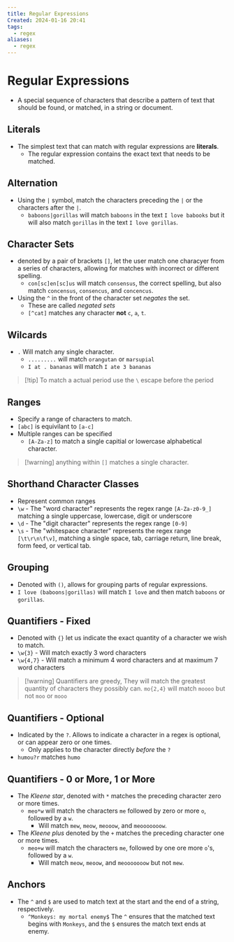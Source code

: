 ```yaml
---
title: Regular Expressions
Created: 2024-01-16 20:41
tags:
  - regex
aliases:
  - regex
---
```

# Regular Expressions
- A special sequence of characters that describe a pattern of text that should be found, or matched, in a string or document. 

## Literals
- The simplest text that can match with regular expressions are **literals**.
	- The regular expression contains the exact text that needs to be matched.
## Alternation
- Using the `|` symbol, match the characters preceding the `|` or the characters after the `|`.
	- `baboons|gorillas` will match `baboons` in the text `I love babooks` but it will also match `gorillas` in the text `I love gorillas`.
## Character Sets
- denoted by a pair of brackets `[]`, let the user match one characyer from a series of characters, allowing for matches with incorrect or different spelling.
	- `con[sc]en[sc]us` will match `consensus`, the correct spelling, but also match `concensus`, `consencus`, and `concencus`.
- Using the `^` in the front of the character set *negates* the set.
	- These are called *negated sets*
	- `[^cat]` matches any character **not** `c`, `a`, `t`.
## Wilcards
- `.` Will match any single character.
	- `.........` will match `orangutan` or `marsupial`
	- `I at . bananas` will match `I ate 3 bananas`
>[!tip] To match a actual period use the `\` escape before the period

## Ranges
- Specify a range of characters to match.
- `[abc]` is equivilant to `[a-c]`
- Multiple ranges can be specified 
	- `[A-Za-z]` to match a single capitial or lowercase alphabetical character.
>[!warning] anything within `[]` matches a single character.

## Shorthand Character Classes
- Represent common ranges
- `\w` - The "word character" represents the regex range `[A-Za-z0-9_]` matching a single uppercase, lowercase, digit or underscore
- `\d` - The "digit character" represents the regex range `[0-9]` 
- `\s` - The "whitespace character" represents the regex range `[\t\r\n\f\v]`, matching a single space, tab, carriage return, line break, form feed, or vertical tab.
## Grouping
- Denoted with `()`, allows for grouping parts of regular expressions.
- `I love (baboons|gorillas)` will match `I love` and then match `baboons` or `gorillas`.
## Quantifiers - Fixed
- Denoted with `{}` let us indicate the exact quantity of a character we wish to match.
- `\w{3}` - Will match exactly 3 word characters
- `\w{4,7}` - Will match a minimum 4 word characters and at maximum 7 word characters
>[!warning] Quantifiers are greedy, They will match the greatest quantity of characters they possibly can.
>`mo{2,4}` will match `moooo` but not `moo` or `mooo`
## Quantifiers - Optional
- Indicated by the `?`. Allows to indicate a character in a regex is optional, or can appear zero or one times.
	- Only applies to the character directly *before* the `?`
- `humou?r` matches `humo`

## Quantifiers - 0 or More, 1 or More
- The *Kleene star*, denoted with `*` matches the preceding character zero or more times.
	- `meo*w` will match the characters `me` followed by zero or more `o`, followed by a `w`.
		- Will match `mew`, `meow`, `meooow`, and `meooooooow`.
- The *Kleene plus* denoted by the `+` matches the preceding character one or more times.
	- `meo+w` will match the characters `me`, followed by one ore more `o`'s, followed by a `w`.
		- Will match `meow`, `meoow`, and `meooooooow` but not `mew`.

## Anchors
- The `^` and `$` are used to match text at the start and the end of a string, respectively.
	- `^Monkeys: my mortal enemy$` The `^` ensures that the matched text begins with `Monkeys`, and the `$` ensures the match text ends at enemy.